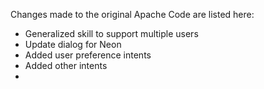 Changes made to the original Apache Code are listed here:
- Generalized skill to support multiple users
- Update dialog for Neon
- Added user preference intents
- Added other intents
- 